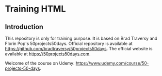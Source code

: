 # Training HTML

## Introduction

This repository is only for training purpose. It is based on Brad Traversy and Florin Pop's 50projects50days. Official repository is available at <https://github.com/bradtraversy/50projects50days>. The official website is available at <https://50projects50days.com>.

Welcome of the course on Udemy: <https://www.udemy.com/course/50-projects-50-days>.
